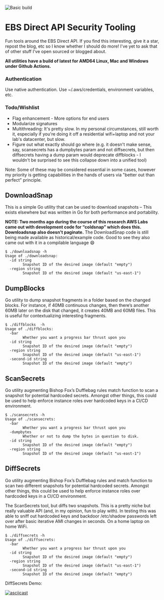![Basic build](https://github.com/crypsisgroup/ebs-direct-sec-tools/workflows/Go/badge.svg)

# EBS Direct API Security Tooling

Fun tools around the EBS Direct API. If you find this interesting, give it a star, repost the blog, etc so I know whether I should do more! I've yet to ask that of other stuff I've open sourced or blogged about.

**All utilities have a build of latest for AMD64 Linux, Mac and Windows under Github Actions.**

### Authentication

Use native authentication. Use ~/.aws/credentials, environment variables, etc.

### Todo/Wishlist

- Flag enhancement - More options for end users
- Modularize signatures
- Multithreading: It's pretty slow. In my personal circumstances, still worth it, especially if you're doing it off a residential wifi+laptop and not your lab's datacenter, but slow.
- Figure out what exactly should go where (e.g. it doesn't make sense, say, scansecrets has a dumpbytes param and not diffsecrets, but then diffsecrets having a dump param would deprecate diffblocks - I wouldn't be surprised to see this collapse down into a unified tool)

Note: Some of these may be considered essential in some cases, however my priority is getting capabilities in the hands of users via "better out than perfect" principle.

## DownloadSnap 

This is a simple Go utility that can be used to download snapshots – This exists elsewhere but was written in Go for both performance and portability.

**NOTE: Two months ago during the course of this research AWS Labs came out with development code for “coldsnap” which does this. Downloadsnap also doesn't paginate.** The DownloadSnap code is still being made available as historical/example code. Good to see they also came out with it in a compilable language :smile: 

```
$ ./downloadsnap -h
Usage of ./downloadsnap:
  -id string
    	Snapshot ID of the desired image (default "empty")
  -region string
    	Snapshot ID of the desired image (default "us-east-1")
```

## DumpBlocks 

Go utility to dump snapshot fragments in a folder based on the changed blocks. For instance, if 40MB continuous changes, then there’s another 60MB later on the disk that changed, it creates 40MB and 60MB files. This is useful for contextualizing interesting fragments.

```
$ ./diffblocks  -h
Usage of ./diffblocks:
  -bar
    	Whether you want a progress bar thrust upon you
  -id string
    	Snapshot ID of the desired image (default "empty")
  -region string
    	Snapshot ID of the desired image (default "us-east-1")
  -second-id string
    	Snapshot ID of the desired image (default "empty")
```

## ScanSecrets 

Go utility augmenting Bishop Fox’s Dufflebag rules match function to scan a snapshot for potential hardcoded secrets. Amongst other things, this could be used to help enforce instance roles over hardcoded keys in a CI/CD environment.

```
$ ./scansecrets -h
Usage of ./scansecrets:
  -bar
    	Whether you want a progress bar thrust upon you
  -dumpbytes
    	Whether or not to dump the bytes in question to disk. 
  -id string
    	Snapshot ID of the desired image (default "empty")
  -region string
    	Snapshot ID of the desired image (default "us-east-1")
```

## DiffSecrets

Go utility augmenting Bishop Fox’s Dufflebag rules and match function to scan two different snapshots for potential hardcoded secrets. Amongst other things, this could be used to help enforce instance roles over hardcoded keys in a CI/CD environment.

The ScanSecrets tool, but diffs two snapshots. This is a pretty niche but really valuable API (and, in my opinion, fun to play with). In testing this was able to sniff out hardcoded keys and backdoor /etc/shadow passwords left over after basic iterative AMI changes in seconds. On a home laptop on home WiFi.

```
$ ./diffsecrets -h
Usage of ./diffsecrets:
  -bar
    	Whether you want a progress bar thrust upon you
  -id string
    	Snapshot ID of the desired image (default "empty")
  -region string
    	Snapshot ID of the desired image (default "us-east-1")
  -second-id string
    	Snapshot ID of the desired image (default "empty")
```
DiffSecrets Demo: 

[![asciicast](https://asciinema.org/a/urSwi8QSTNGV9IGn2efLhTKOi.svg)](https://asciinema.org/a/urSwi8QSTNGV9IGn2efLhTKOi)
